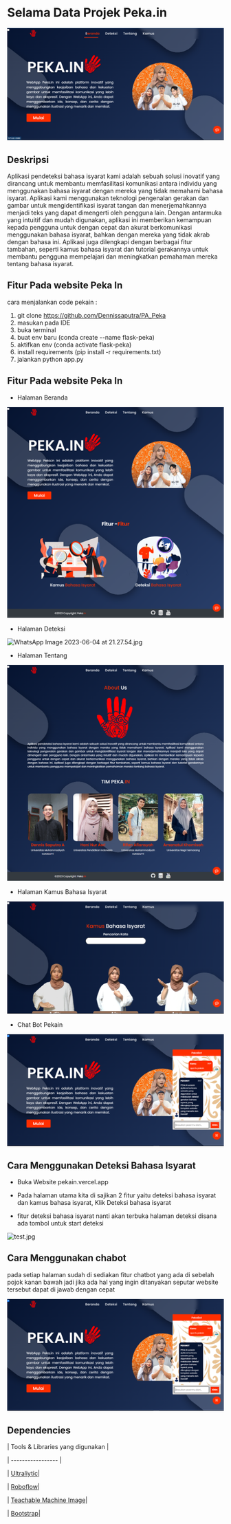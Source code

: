 ﻿# Selama Data Projek Peka.in

![pekain.png](https://github.com/Dennissaputra/gambar/blob/main/pekain.png?raw=true)

## Deskripsi

Aplikasi pendeteksi bahasa isyarat kami adalah sebuah solusi inovatif yang dirancang untuk membantu memfasilitasi komunikasi antara individu yang menggunakan bahasa isyarat dengan mereka yang tidak memahami bahasa isyarat. Aplikasi kami menggunakan teknologi pengenalan gerakan dan gambar untuk mengidentifikasi isyarat tangan dan menerjemahkannya menjadi teks yang dapat dimengerti oleh pengguna lain. Dengan antarmuka yang intuitif dan mudah digunakan, aplikasi ini memberikan kemampuan kepada pengguna untuk dengan cepat dan akurat berkomunikasi menggunakan bahasa isyarat, bahkan dengan mereka yang tidak akrab dengan bahasa ini. Aplikasi juga dilengkapi dengan berbagai fitur tambahan, seperti kamus bahasa isyarat dan tutorial gerakannya untuk membantu pengguna mempelajari dan meningkatkan pemahaman mereka tentang bahasa isyarat.

## Fitur Pada website Peka In

cara menjalankan code pekain :

1. git clone https://github.com/Dennissaputra/PA_Peka
2. masukan pada IDE
3. buka terminal
4. buat env baru (conda create --name flask-peka)
5. aktifkan env (conda activate flask-peka)
6. install requirements (pip install -r requirements.txt)
7. jalankan python app.py

## Fitur Pada website Peka In

- Halaman Beranda

![home.png](https://github.com/Dennissaputra/PA_Peka/blob/master/image_halaman/home.png?raw=true)

- Halaman Deteksi

![WhatsApp Image 2023-06-04 at 21.27.54.jpg](https://github.com/Dennissaputra/MLT-1/blob/main/WhatsApp%20Image%202023-06-04%20at%2021.27.54.jpg?raw=true)

- Halaman Tentang

![tentang.png](https://github.com/Dennissaputra/PA_Peka/blob/master/image_halaman/tentang.png?raw=true)

- Halaman Kamus Bahasa Isyarat

![kamus.png](https://github.com/Dennissaputra/PA_Peka/blob/master/image_halaman/kamus.png?raw=true)

- Chat Bot Pekain

![chatbot.png](https://github.com/Dennissaputra/PA_Peka/blob/master/image_halaman/chatbot.png?raw=true)

## Cara Menggunakan Deteksi Bahasa Isyarat

- Buka Website pekain.vercel.app

- Pada halaman utama kita di sajikan 2 fitur yaitu deteksi bahasa isyarat dan kamus bahasa isyarat, Klik Deteksi bahasa isyarat

- fitur deteksi bahasa isyarat nanti akan terbuka halaman deteksi disana ada tombol untuk start deteksi

![test.jpg](https://github.com/Dennissaputra/MLT-1/blob/main/test.jpg?raw=true)

## Cara Menggunakan chabot

pada setiap halaman sudah di sediakan fitur chatbot yang ada di sebelah pojok kanan bawah jadi jika ada hal yang ingin ditanyakan seputar website tersebut dapat di jawab dengan cepat

![chatbot.png](https://github.com/Dennissaputra/PA_Peka/blob/master/image_halaman/chatbot.png?raw=true)

## Dependencies

| Tools & Libraries yang digunakan |

| ----------------- |

| [Ultraliytic](https://ultralytics.com/yolov5)|

| [Roboflow](https://app.roboflow.com/)|

| [Teachable Machine Image](https://teachablemachine.withgoogle.com/)|

| [Bootstrap](https://getbootstrap.com/)|
